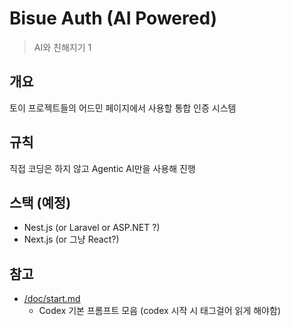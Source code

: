 # Bisue Auth (AI Powered)

> AI와 친해지기 1

## 개요

토이 프로젝트들의 어드민 페이지에서 사용할 통합 인증 시스템

## 규칙

직접 코딩은 하지 않고 Agentic AI만을 사용해 진행

## 스택 (예정)

- Nest.js (or Laravel or ASP.NET ?)
- Next.js (or 그냥 React?)

## 참고

- [/doc/start.md](./doc/start.md)
    - Codex 기본 프롬프트 모음 (codex 시작 시 태그걸어 읽게 해야함)